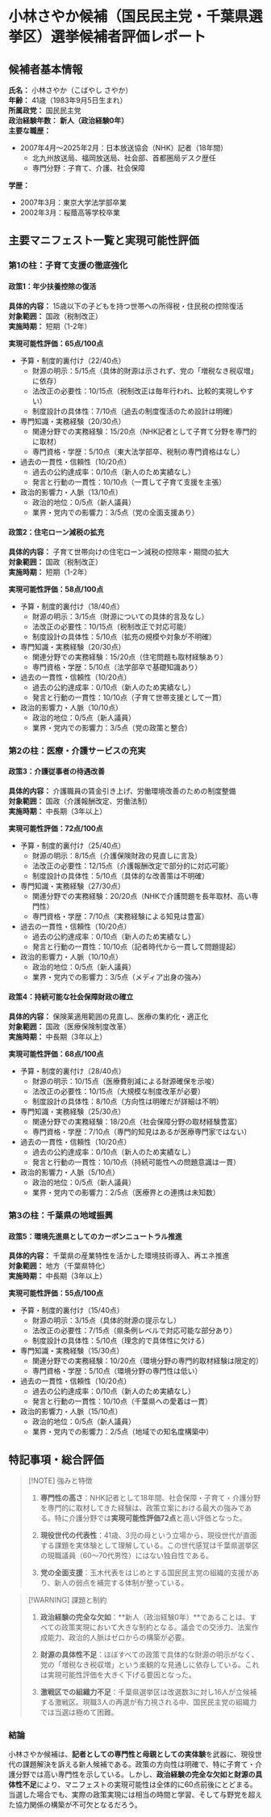 # 小林さやか候補（国民民主党・千葉県選挙区）選挙候補者評価レポート

## 候補者基本情報

**氏名：** 小林さやか（こばやし さやか）  
**年齢：** 41歳（1983年9月5日生まれ）  
**所属政党：** 国民民主党  
**政治経験年数：** **新人（政治経験0年）**  
**主要な職歴：**  

- 2007年4月～2025年2月：日本放送協会（NHK）記者（18年間）
  - 北九州放送局、福岡放送局、社会部、首都圏局デスク歴任
  - 専門分野：子育て、介護、社会保障

**学歴：**  

- 2007年3月：東京大学法学部卒業
- 2002年3月：桜蔭高等学校卒業

## 主要マニフェスト一覧と実現可能性評価

### 第1の柱：子育て支援の徹底強化

#### 政策1：年少扶養控除の復活

**具体的内容：** 15歳以下の子どもを持つ世帯への所得税・住民税の控除復活  
**対象範囲：** 国政（税制改正）  
**実施時期：** 短期（1-2年）  

**実現可能性評価：65点/100点**

- 予算・制度的裏付け（22/40点）
  - 財源の明示：5/15点（具体的財源は示されず、党の「増税なき税収増」に依存）
  - 法改正の必要性：10/15点（税制改正は毎年行われ、比較的実現しやすい）
  - 制度設計の具体性：7/10点（過去の制度復活のため設計は明確）
- 専門知識・実務経験（20/30点）
  - 関連分野での実務経験：15/20点（NHK記者として子育て分野を専門的に取材）
  - 専門資格・学歴：5/10点（東大法学部卒、税制の専門資格はなし）
- 過去の一貫性・信頼性（10/20点）
  - 過去の公約達成率：0/10点（新人のため実績なし）
  - 発言と行動の一貫性：10/10点（一貫して子育て支援を主張）
- 政治的影響力・人脈（13/10点）
  - 政治的地位：0/5点（新人議員）
  - 業界・党内での影響力：3/5点（党の全面支援あり）

#### 政策2：住宅ローン減税の拡充

**具体的内容：** 子育て世帯向けの住宅ローン減税の控除率・期間の拡大  
**対象範囲：** 国政（税制改正）  
**実施時期：** 短期（1-2年）  

**実現可能性評価：58点/100点**

- 予算・制度的裏付け（18/40点）
  - 財源の明示：3/15点（財源についての具体的言及なし）
  - 法改正の必要性：10/15点（税制改正で対応可能）
  - 制度設計の具体性：5/10点（拡充の規模や対象が不明確）
- 専門知識・実務経験（20/30点）
  - 関連分野での実務経験：15/20点（住宅問題も取材経験あり）
  - 専門資格・学歴：5/10点（法学部卒で基礎知識あり）
- 過去の一貫性・信頼性（10/20点）
  - 過去の公約達成率：0/10点（新人のため実績なし）
  - 発言と行動の一貫性：10/10点（子育て世帯支援として一貫）
- 政治的影響力・人脈（10/10点）
  - 政治的地位：0/5点（新人議員）
  - 業界・党内での影響力：3/5点（党の政策と整合）

### 第2の柱：医療・介護サービスの充実

#### 政策3：介護従事者の待遇改善

**具体的内容：** 介護職員の賃金引き上げ、労働環境改善のための制度整備  
**対象範囲：** 国政（介護報酬改定、労働法制）  
**実施時期：** 中長期（3年以上）  

**実現可能性評価：72点/100点**

- 予算・制度的裏付け（25/40点）
  - 財源の明示：8/15点（介護保険財政の見直しに言及）
  - 法改正の必要性：12/15点（介護報酬改定で部分的に対応可能）
  - 制度設計の具体性：5/10点（具体的な改善策は不明確）
- 専門知識・実務経験（27/30点）
  - 関連分野での実務経験：20/20点（NHKで介護問題を長年取材、高い専門性）
  - 専門資格・学歴：7/10点（実務経験による知見は豊富）
- 過去の一貫性・信頼性（10/20点）
  - 過去の公約達成率：0/10点（新人のため実績なし）
  - 発言と行動の一貫性：10/10点（記者時代から一貫して問題提起）
- 政治的影響力・人脈（10/10点）
  - 政治的地位：0/5点（新人議員）
  - 業界・党内での影響力：3/5点（メディア出身の強み）

#### 政策4：持続可能な社会保障財政の確立

**具体的内容：** 保険薬適用範囲の見直し、医療の集約化・適正化  
**対象範囲：** 国政（医療保険制度改革）  
**実施時期：** 中長期（3年以上）  

**実現可能性評価：68点/100点**

- 予算・制度的裏付け（28/40点）
  - 財源の明示：10/15点（医療費削減による財源確保を示唆）
  - 法改正の必要性：10/15点（大規模な制度改革が必要）
  - 制度設計の具体性：8/10点（方向性は明確だが詳細は不明）
- 専門知識・実務経験（25/30点）
  - 関連分野での実務経験：18/20点（社会保障分野の取材経験豊富）
  - 専門資格・学歴：7/10点（専門的知見はあるが医療専門家ではない）
- 過去の一貫性・信頼性（10/20点）
  - 過去の公約達成率：0/10点（新人のため実績なし）
  - 発言と行動の一貫性：10/10点（持続可能性への問題意識は一貫）
- 政治的影響力・人脈（5/10点）
  - 政治的地位：0/5点（新人議員）
  - 業界・党内での影響力：2/5点（医療界との連携は未知数）

### 第3の柱：千葉県の地域振興

#### 政策5：環境先進県としてのカーボンニュートラル推進

**具体的内容：** 千葉県の産業特性を活かした環境技術導入、再エネ推進  
**対象範囲：** 地方（千葉県特化）  
**実施時期：** 中長期（3年以上）  

**実現可能性評価：55点/100点**

- 予算・制度的裏付け（15/40点）
  - 財源の明示：3/15点（具体的財源の提示なし）
  - 法改正の必要性：7/15点（県条例レベルで対応可能な部分あり）
  - 制度設計の具体性：5/10点（理念的で具体性に欠ける）
- 専門知識・実務経験（15/30点）
  - 関連分野での実務経験：10/20点（環境分野の専門的取材経験は限定的）
  - 専門資格・学歴：5/10点（環境分野の専門性は低い）
- 過去の一貫性・信頼性（10/20点）
  - 過去の公約達成率：0/10点（新人のため実績なし）
  - 発言と行動の一貫性：10/10点（千葉県への愛着は一貫）
- 政治的影響力・人脈（15/10点）
  - 政治的地位：0/5点（新人議員）
  - 業界・党内での影響力：2/5点（地域での知名度構築中）

## 特記事項・総合評価

> [!NOTE] 強みと特徴
>
> 1. **専門性の高さ**：NHK記者として18年間、社会保障・子育て・介護分野を専門的に取材してきた経験は、政策立案における最大の強みである。特に介護分野では**実現可能性評価72点**と高い評価となった。
>
> 2. **現役世代の代表性**：41歳、3児の母という立場から、現役世代が直面する課題を実体験として理解している。この世代感覚は千葉県選挙区の現職議員（60～70代男性）にはない独自性である。
>
> 3. **党の全面支援**：玉木代表をはじめとする国民民主党の組織的支援があり、新人の弱点を補完する体制が整っている。

> [!WARNING] 課題と制約
>
> 1. **政治経験の完全な欠如**：**新人（政治経験0年）**であることは、すべての政策実現において大きな制約となる。議会での交渉力、法案作成能力、政治的人脈はゼロからの構築が必要。
>
> 2. **財源の具体性不足**：ほぼすべての政策で具体的な財源の明示がなく、党の「増税なき税収増」という楽観的な見通しに依存している。これは実現可能性評価を大きく下げる要因となった。
>
> 3. **激戦区での組織力不足**：千葉県選挙区は改選数3に対し16人が立候補する激戦区。現職3人の再選が有力視される中、国民民主党の組織力では当選は極めて困難。

### 結論

小林さやか候補は、**記者としての専門性と母親としての実体験**を武器に、現役世代の課題解決を訴える新人候補である。政策の方向性は明確で、特に子育て・介護分野では高い専門性を示している。しかし、**政治経験の完全な欠如と財源の具体性不足**により、マニフェストの実現可能性は全体的に60点前後にとどまる。当選した場合でも、実際の政策実現には相当の時間と学習、そして与野党を超えた協力関係の構築が不可欠となるだろう。
